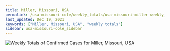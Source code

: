 ```yaml
---
title: Miller, Missouri, USA
permalink: /usa-missouri-cole/weekly_totals/usa-missouri-miller-weekly_totals.html
last_updated: Dec 19, 2021
keywords: ["Miller, Missouri, USA", "weekly totals"]
sidebar: usa-missouri-cole_sidebar
---
```


![Weekly Totals of Confirmed Cases for Miller, Missouri, USA](/covid_tracker/images/graphs/usa-missouri-miller-weekly_totals_graph.png)

